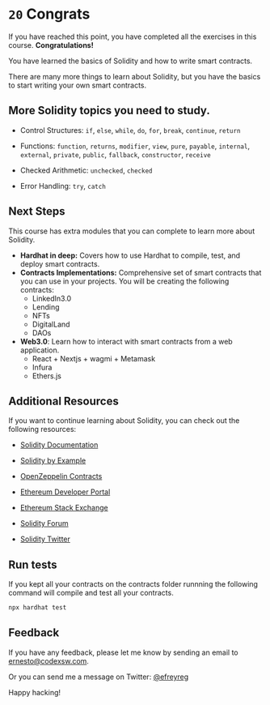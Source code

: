 # `20` Congrats

If you have reached this point, you have completed all the exercises in this course. **Congratulations!**

You have learned the basics of Solidity and how to write smart contracts.

There are many more things to learn about Solidity, but you have the basics to start writing your own smart contracts.

## More Solidity topics you need to study.

- Control Structures: `if`, `else`, `while`, `do`, `for`, `break`, `continue`, `return`

- Functions: `function`, `returns`, `modifier`, `view`, `pure`, `payable`, `internal`, `external`, `private`, `public`, `fallback`, `constructor`, `receive`

- Checked Arithmetic: `unchecked`, `checked`

- Error Handling: `try`, `catch`

## Next Steps

This course has extra modules that you can complete to learn more about Solidity.

- **Hardhat in deep:** Covers how to use Hardhat to compile, test, and deploy smart contracts.
- **Contracts Implementations:** Comprehensive set of smart contracts that you can use in your projects. You will be creating the following contracts:
  - LinkedIn3.0
  - Lending
  - NFTs
  - DigitalLand
  - DAOs
- **Web3.0**: Learn how to interact with smart contracts from a web application.
  - React + Nextjs + wagmi + Metamask
  - Infura
  - Ethers.js

## Additional Resources

If you want to continue learning about Solidity, you can check out the following resources:

- [Solidity Documentation](https://docs.soliditylang.org/en/v0.8.9/)

- [Solidity by Example](https://solidity-by-example.org/)

- [OpenZeppelin Contracts](https://docs.openzeppelin.com/contracts/4.x/)

- [Ethereum Developer Portal](https://ethereum.org/en/developers/)

- [Ethereum Stack Exchange](https://ethereum.stackexchange.com/)

- [Solidity Forum](https://forum.soliditylang.org/)

- [Solidity Twitter](https://twitter.com/solidity_lang)

## Run tests

If you kept all your contracts on the contracts folder runnning the following command will compile and test all your contracts.

```bash
npx hardhat test
```

## Feedback

If you have any feedback, please let me know by sending an email to [ernesto@codexsw.com](mailto:ernesto@codexsw.com).

Or you can send me a message on Twitter: [@efreyreg](https://twitter.com/efreyreg)

Happy hacking!
